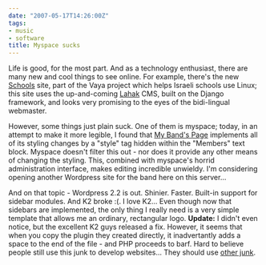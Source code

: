 ```yaml
---
date: "2007-05-17T14:26:00Z"
tags:
- music
- software
title: Myspace sucks
---
```


Life is good, for the most part. And as a technology enthusiast, there are many
new and cool things to see online. For example, there's the new
[Schools](http://schools.whatsup.org.il) site, part of the Vaya project which
helps Israeli schools use Linux; this site uses the up-and-coming
[Lahak](http://lahak.python-hosting.com) CMS, built on the Django framework,
and looks very promising to the eyes of the bidi-lingual webmaster.

However, some things just plain suck. One of them is myspace; today, in an
attempt to make it more legible, I found that [My Band's
Page](http://myspace.com/switchblade777) implements all of its styling changes
by a "style" tag hidden within the "Members" text block. Myspace doesn't filter
this out - nor does it provide any other means of changing the styling. This,
combined with myspace's horrid administration interface, makes editing
incredible unwieldy. I'm considering opening another Wordpress site for the
band here on this server...

And on that topic - Wordpress 2.2 is out. Shinier. Faster. Built-in support for
sidebar modules. And K2 broke :(. I love K2... Even though now that sidebars
are implemented, the only thing I really need is a very simple template that
allows me an ordinary, rectangular logo. **Update:** I didn't even notice, but
the excellent K2 guys released a fix. However, it seems that when you copy the
plugin they created directly, it inadvertantly adds a space to the end of the
file - and PHP proceeds to barf. Hard to believe people still use this junk to
develop websites... They should use [other junk](http://railsenvy.com).
